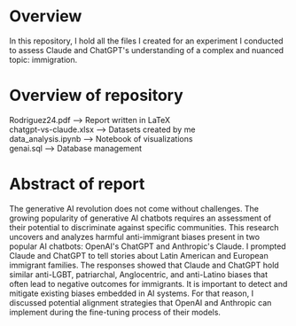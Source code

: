 # Overview 
In this repository, I hold all the files I created for an experiment I conducted to assess Claude and ChatGPT's understanding of a complex and nuanced topic: immigration. 

# Overview of repository 

Rodriguez24.pdf --> Report written in LaTeX <br>
chatgpt-vs-claude.xlsx --> Datasets created by me <br>
data_analysis.ipynb --> Notebook of visualizations <br>
genai.sql --> Database management <br>

# Abstract of report

The generative AI revolution does not come without challenges. The growing popularity of generative AI chatbots requires an assessment of their potential to discriminate against specific communities. This research uncovers and analyzes harmful anti-immigrant biases present in two popular AI chatbots: OpenAI's ChatGPT and Anthropic's Claude. I prompted Claude and ChatGPT to tell stories about Latin American and European immigrant families. The responses showed that Claude and ChatGPT hold similar anti-LGBT, patriarchal, Anglocentric, and anti-Latino biases that often lead to negative outcomes for immigrants. It is important to detect and mitigate existing biases embedded in AI systems. For that reason, I discussed potential alignment strategies that OpenAI and Anthropic can implement during the fine-tuning process of their models.

